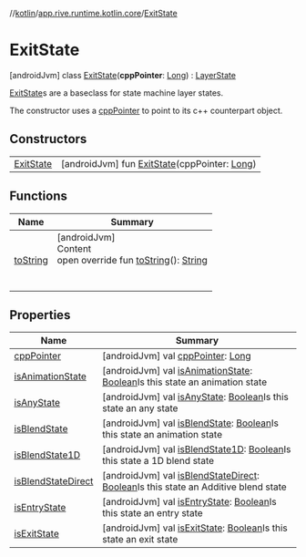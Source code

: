 //[kotlin](../../../index.md)/[app.rive.runtime.kotlin.core](../index.md)/[ExitState](index.md)



# ExitState  
 [androidJvm] class [ExitState](index.md)(**cppPointer**: [Long](https://kotlinlang.org/api/latest/jvm/stdlib/kotlin/-long/index.html)) : [LayerState](../-layer-state/index.md)

[ExitState](index.md)s are a baseclass for state machine layer states.



The constructor uses a [cppPointer](index.md#%5Bapp.rive.runtime.kotlin.core%2FExitState%2FcppPointer%2F%23%2FPointingToDeclaration%2F%5D%2FProperties%2F900138717) to point to its c++ counterpart object.

   


## Constructors  
  
| | |
|---|---|
| <a name="app.rive.runtime.kotlin.core/ExitState/ExitState/#kotlin.Long/PointingToDeclaration/"></a>[ExitState](-exit-state.md)| <a name="app.rive.runtime.kotlin.core/ExitState/ExitState/#kotlin.Long/PointingToDeclaration/"></a> [androidJvm] fun [ExitState](-exit-state.md)(cppPointer: [Long](https://kotlinlang.org/api/latest/jvm/stdlib/kotlin/-long/index.html))   <br>|


## Functions  
  
|  Name |  Summary | 
|---|---|
| <a name="app.rive.runtime.kotlin.core/ExitState/toString/#/PointingToDeclaration/"></a>[toString](to-string.md)| <a name="app.rive.runtime.kotlin.core/ExitState/toString/#/PointingToDeclaration/"></a>[androidJvm]  <br>Content  <br>open override fun [toString](to-string.md)(): [String](https://kotlinlang.org/api/latest/jvm/stdlib/kotlin/-string/index.html)  <br><br><br>|


## Properties  
  
|  Name |  Summary | 
|---|---|
| <a name="app.rive.runtime.kotlin.core/ExitState/cppPointer/#/PointingToDeclaration/"></a>[cppPointer](index.md#%5Bapp.rive.runtime.kotlin.core%2FExitState%2FcppPointer%2F%23%2FPointingToDeclaration%2F%5D%2FProperties%2F900138717)| <a name="app.rive.runtime.kotlin.core/ExitState/cppPointer/#/PointingToDeclaration/"></a> [androidJvm] val [cppPointer](index.md#%5Bapp.rive.runtime.kotlin.core%2FExitState%2FcppPointer%2F%23%2FPointingToDeclaration%2F%5D%2FProperties%2F900138717): [Long](https://kotlinlang.org/api/latest/jvm/stdlib/kotlin/-long/index.html)   <br>|
| <a name="app.rive.runtime.kotlin.core/ExitState/isAnimationState/#/PointingToDeclaration/"></a>[isAnimationState](index.md#%5Bapp.rive.runtime.kotlin.core%2FExitState%2FisAnimationState%2F%23%2FPointingToDeclaration%2F%5D%2FProperties%2F900138717)| <a name="app.rive.runtime.kotlin.core/ExitState/isAnimationState/#/PointingToDeclaration/"></a> [androidJvm] val [isAnimationState](index.md#%5Bapp.rive.runtime.kotlin.core%2FExitState%2FisAnimationState%2F%23%2FPointingToDeclaration%2F%5D%2FProperties%2F900138717): [Boolean](https://kotlinlang.org/api/latest/jvm/stdlib/kotlin/-boolean/index.html)Is this state an animation state   <br>|
| <a name="app.rive.runtime.kotlin.core/ExitState/isAnyState/#/PointingToDeclaration/"></a>[isAnyState](index.md#%5Bapp.rive.runtime.kotlin.core%2FExitState%2FisAnyState%2F%23%2FPointingToDeclaration%2F%5D%2FProperties%2F900138717)| <a name="app.rive.runtime.kotlin.core/ExitState/isAnyState/#/PointingToDeclaration/"></a> [androidJvm] val [isAnyState](index.md#%5Bapp.rive.runtime.kotlin.core%2FExitState%2FisAnyState%2F%23%2FPointingToDeclaration%2F%5D%2FProperties%2F900138717): [Boolean](https://kotlinlang.org/api/latest/jvm/stdlib/kotlin/-boolean/index.html)Is this state an any state   <br>|
| <a name="app.rive.runtime.kotlin.core/ExitState/isBlendState/#/PointingToDeclaration/"></a>[isBlendState](index.md#%5Bapp.rive.runtime.kotlin.core%2FExitState%2FisBlendState%2F%23%2FPointingToDeclaration%2F%5D%2FProperties%2F900138717)| <a name="app.rive.runtime.kotlin.core/ExitState/isBlendState/#/PointingToDeclaration/"></a> [androidJvm] val [isBlendState](index.md#%5Bapp.rive.runtime.kotlin.core%2FExitState%2FisBlendState%2F%23%2FPointingToDeclaration%2F%5D%2FProperties%2F900138717): [Boolean](https://kotlinlang.org/api/latest/jvm/stdlib/kotlin/-boolean/index.html)Is this state an animation state   <br>|
| <a name="app.rive.runtime.kotlin.core/ExitState/isBlendState1D/#/PointingToDeclaration/"></a>[isBlendState1D](index.md#%5Bapp.rive.runtime.kotlin.core%2FExitState%2FisBlendState1D%2F%23%2FPointingToDeclaration%2F%5D%2FProperties%2F900138717)| <a name="app.rive.runtime.kotlin.core/ExitState/isBlendState1D/#/PointingToDeclaration/"></a> [androidJvm] val [isBlendState1D](index.md#%5Bapp.rive.runtime.kotlin.core%2FExitState%2FisBlendState1D%2F%23%2FPointingToDeclaration%2F%5D%2FProperties%2F900138717): [Boolean](https://kotlinlang.org/api/latest/jvm/stdlib/kotlin/-boolean/index.html)Is this state a 1D blend state   <br>|
| <a name="app.rive.runtime.kotlin.core/ExitState/isBlendStateDirect/#/PointingToDeclaration/"></a>[isBlendStateDirect](index.md#%5Bapp.rive.runtime.kotlin.core%2FExitState%2FisBlendStateDirect%2F%23%2FPointingToDeclaration%2F%5D%2FProperties%2F900138717)| <a name="app.rive.runtime.kotlin.core/ExitState/isBlendStateDirect/#/PointingToDeclaration/"></a> [androidJvm] val [isBlendStateDirect](index.md#%5Bapp.rive.runtime.kotlin.core%2FExitState%2FisBlendStateDirect%2F%23%2FPointingToDeclaration%2F%5D%2FProperties%2F900138717): [Boolean](https://kotlinlang.org/api/latest/jvm/stdlib/kotlin/-boolean/index.html)Is this state an Additive blend state   <br>|
| <a name="app.rive.runtime.kotlin.core/ExitState/isEntryState/#/PointingToDeclaration/"></a>[isEntryState](index.md#%5Bapp.rive.runtime.kotlin.core%2FExitState%2FisEntryState%2F%23%2FPointingToDeclaration%2F%5D%2FProperties%2F900138717)| <a name="app.rive.runtime.kotlin.core/ExitState/isEntryState/#/PointingToDeclaration/"></a> [androidJvm] val [isEntryState](index.md#%5Bapp.rive.runtime.kotlin.core%2FExitState%2FisEntryState%2F%23%2FPointingToDeclaration%2F%5D%2FProperties%2F900138717): [Boolean](https://kotlinlang.org/api/latest/jvm/stdlib/kotlin/-boolean/index.html)Is this state an entry state   <br>|
| <a name="app.rive.runtime.kotlin.core/ExitState/isExitState/#/PointingToDeclaration/"></a>[isExitState](index.md#%5Bapp.rive.runtime.kotlin.core%2FExitState%2FisExitState%2F%23%2FPointingToDeclaration%2F%5D%2FProperties%2F900138717)| <a name="app.rive.runtime.kotlin.core/ExitState/isExitState/#/PointingToDeclaration/"></a> [androidJvm] val [isExitState](index.md#%5Bapp.rive.runtime.kotlin.core%2FExitState%2FisExitState%2F%23%2FPointingToDeclaration%2F%5D%2FProperties%2F900138717): [Boolean](https://kotlinlang.org/api/latest/jvm/stdlib/kotlin/-boolean/index.html)Is this state an exit state   <br>|

